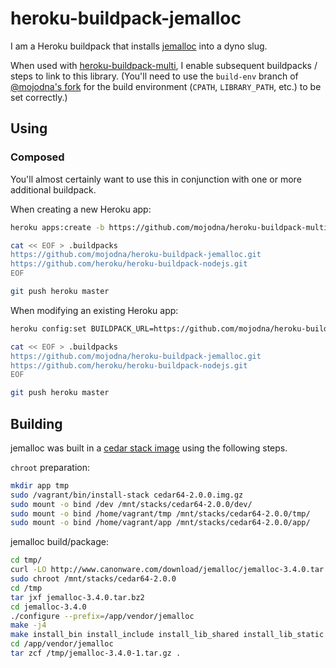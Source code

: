 # heroku-buildpack-jemalloc

I am a Heroku buildpack that installs
[jemalloc](http://www.canonware.com/jemalloc/) into a dyno slug.

When used with
[heroku-buildpack-multi](https://github.com/ddollar/heroku-buildpack-multi),
I enable subsequent buildpacks / steps to link to this library.  (You'll
need to use the `build-env` branch of [@mojodna's
fork](https://github.com/mojodna/heroku-buildpack-multi/tree/build-env) for the
build environment (`CPATH`, `LIBRARY_PATH`, etc.) to be set correctly.)

## Using

### Composed

You'll almost certainly want to use this in conjunction with one or more
additional buildpack.

When creating a new Heroku app:

```bash
heroku apps:create -b https://github.com/mojodna/heroku-buildpack-multi.git#build-env

cat << EOF > .buildpacks
https://github.com/mojodna/heroku-buildpack-jemalloc.git
https://github.com/heroku/heroku-buildpack-nodejs.git
EOF

git push heroku master
```

When modifying an existing Heroku app:

```bash
heroku config:set BUILDPACK_URL=https://github.com/mojodna/heroku-buildpack-multi.git#build-env

cat << EOF > .buildpacks
https://github.com/mojodna/heroku-buildpack-jemalloc.git
https://github.com/heroku/heroku-buildpack-nodejs.git
EOF

git push heroku master
```

## Building

jemalloc was built in a [cedar stack
image](https://github.com/heroku/stack-images) using the following steps.

`chroot` preparation:

```bash
mkdir app tmp
sudo /vagrant/bin/install-stack cedar64-2.0.0.img.gz
sudo mount -o bind /dev /mnt/stacks/cedar64-2.0.0/dev/
sudo mount -o bind /home/vagrant/tmp /mnt/stacks/cedar64-2.0.0/tmp/
sudo mount -o bind /home/vagrant/app /mnt/stacks/cedar64-2.0.0/app/
```

jemalloc build/package:

```bash
cd tmp/
curl -LO http://www.canonware.com/download/jemalloc/jemalloc-3.4.0.tar.bz2
sudo chroot /mnt/stacks/cedar64-2.0.0
cd /tmp
tar jxf jemalloc-3.4.0.tar.bz2
cd jemalloc-3.4.0
./configure --prefix=/app/vendor/jemalloc
make -j4
make install_bin install_include install_lib_shared install_lib_static
cd /app/vendor/jemalloc
tar zcf /tmp/jemalloc-3.4.0-1.tar.gz .
```
